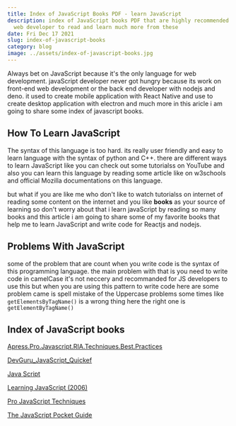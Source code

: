 ```yaml
---
title: Index of JavaScript Books PDF - learn JavaScript
description: index of JavaScript books PDF that are highly recommended for every
  web developer to read and learn much more from these
date: Fri Dec 17 2021
slug: index-of-javascript-books
category: blog
image: ../assets/index-of-javascript-books.jpg
---
```


Always bet on JavaScript because it's the only language for web development. javaScript developer never got hungry because its work on front-end web development or the back end developer with nodejs and deno. it used to create mobile application with React Native and use to create desktop application with electron and much more in this aricle i am going to share some index of javascript books.

## How To Learn JavaScript

The syntax of this language is too hard. its really user friendly and easy to learn language with the syntax of python and C++. there are different ways to learn JavaScript like you can check out some tutorialss on YouTube and also you can learn this language by reading some article like on w3schools and official Mozilla documentations on this language.

but what if you are like me who don't like to watch tutorialss on internet of reading some content on the internet and you like **books** as your source of learning so don't worry about that i learn javaScript by reading so many books and this article i am going to share some of my favorite books that help me to learn JavaScript and write code for Reactjs and nodejs.

## Problems With JavaScript

some of the problem that are count when you write code is the syntax of this programming language. the main problem with that is you need to write code in camelCase it's not neccery and recommanded for JS developers to use this but when you are using this pattern to write code here are some problem came is spell mistake of the Uppercase problems some times like `getElementsByTagName()` is a wrong thing here the right one is `getElementByTagName()`

## Index of JavaScript books

[Apress.Pro.Javascript.RIA.Techniques.Best.Practices](https://theswissbay.ch/pdf/Gentoomen%20Library/Programming/JavaScript/Apress.Pro.Javascript.RIA.Techniques.Best.Practices.Performance.And.Presentation.May.2009.eBook-ELOHiM.pdf)

[DevGuru_JavaScript_Quickef](https://theswissbay.ch/pdf/Gentoomen%20Library/Programming/JavaScript/DevGuru_JavaScript_Quickef.pdf)

[Java Script](https://theswissbay.ch/pdf/Gentoomen%20Library/Programming/JavaScript/Java%20Script.pdf)

[Learning JavaScript (2006)](https://theswissbay.ch/pdf/Gentoomen%20Library/Programming/JavaScript/Learning%20JavaScript%20%282006%29.chm)

[Pro JavaScript Techniques](https://theswissbay.ch/pdf/Gentoomen%20Library/Programming/JavaScript/Pro%20JavaScript%20Techniques.pdf)

[The JavaScript Pocket Guide](https://theswissbay.ch/pdf/Gentoomen%20Library/Programming/JavaScript/The%20JavaScript%20Pocket%20Guide.pdf)
